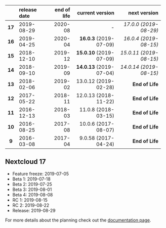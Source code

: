 |        | release date      | end of life      | current version          | next version
|:------:|:------------------|-----------------:|-------------------------:|---------------------------:
| **17** | 2019-08-29        | 2020-08          | *-*                      | *17.0.0 (2019-08-29)*
| **16** | 2019-04-25        | 2020-04          | **16.0.3** (2019-07-09)  | *16.0.4 (2019-08-15)*
| **15** | 2018-12-10        | 2019-12          | **15.0.10** (2019-07-09) | *15.0.11 (2019-08-15)*
| **14** | 2018-09-10        | 2019-09          | **14.0.13** (2019-07-04) | *14.0.14 (2019-08-15)*
| **13** | 2018-02-06        | 2019-02          | 13.0.12 (2019-02-28)     | **End of Life**
| **12** | 2017-05-22        | 2018-11          | 12.0.13 (2018-11-22)     | **End of Life**
| **11** | 2016-12-13        | 2018-03          | 11.0.8 (2018-03-15)      | **End of Life**
| **10** | 2016-08-25        | 2017-08          | 10.0.6 (2017-08-07)      | **End of Life**
|  **9** | 2016-03-08        | 2017-04          | 9.0.58 (2017-04-24)      | **End of Life**
 
## Nextcloud 17

* Feature freeze: 2019-07-05
* Beta 1: 2019-07-18
* Beta 2: 2019-07-25
* Beta 3: 2019-08-01
* Beta 4: 2019-08-08
* RC 1: 2019-08-15
* RC 2: 2019-08-22
* Release: 2019-08-29


For more details about the planning check out the [documentation page](https://docs.nextcloud.com/server/stable/admin_manual/release_schedule.html).